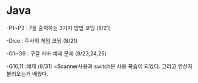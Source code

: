 # Java

-P1~P3 : 7을 출력하는 3가지 방법 코딩 (8/21)

-Dice : 주사위 게임 코딩 (8/21)

-G1~G9 : 구글 자바 예제 문제 (8/23,24,25)

-G10,11 :예제 (8/31) =Scanner사용과 switch문 사용 복습이 되었다. 그리고 연산자 불러오는거 배웠다.



